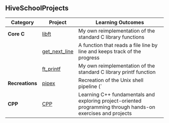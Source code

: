 ## HiveSchoolProjects

| Category | Project | Learning Outcomes |
|----------|---------|------------------|
| **Core C** | [libft](https://github.com/vkuznets23/libft) | My own reimplementation of the standard C library functions |
|            | [get_next_line](https://github.com/vkuznets23/get_next_line) | A function that reads a file line by line and keeps track of the progress |
|            | [ft_printf](https://github.com/vkuznets23/printf)  | My own reimplementation of the standard C library printf function |
| **Recreations**| [pipex](https://github.com/vkuznets23/pipex)  | Recreation of the Unix shell pipeline (`|`) functionality in C
| **CPP**     | [CPP](https://github.com/vkuznets23/CPP)   | Learning C++ fundamentals and exploring project-oriented programming through hands-on exercises and projects
